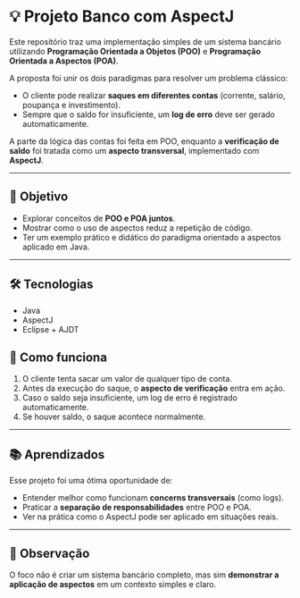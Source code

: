 # 💡 Projeto Banco com AspectJ

Este repositório traz uma implementação simples de um sistema bancário utilizando **Programação Orientada a Objetos (POO)** e **Programação Orientada a Aspectos (POA)**.  

A proposta foi unir os dois paradigmas para resolver um problema clássico:  
- O cliente pode realizar **saques em diferentes contas** (corrente, salário, poupança e investimento).  
- Sempre que o saldo for insuficiente, um **log de erro** deve ser gerado automaticamente.  

A parte da lógica das contas foi feita em POO, enquanto a **verificação de saldo** foi tratada como um **aspecto transversal**, implementado com **AspectJ**.  

---

## 🎯 Objetivo
- Explorar conceitos de **POO e POA juntos**.  
- Mostrar como o uso de aspectos reduz a repetição de código.  
- Ter um exemplo prático e didático do paradigma orientado a aspectos aplicado em Java.  

---

## 🛠️ Tecnologias
- Java  
- AspectJ  
- Eclipse + AJDT  



## 🚀 Como funciona
1. O cliente tenta sacar um valor de qualquer tipo de conta.  
2. Antes da execução do saque, o **aspecto de verificação** entra em ação.  
3. Caso o saldo seja insuficiente, um log de erro é registrado automaticamente.  
4. Se houver saldo, o saque acontece normalmente.  

---

## 📚 Aprendizados
Esse projeto foi uma ótima oportunidade de:  
- Entender melhor como funcionam **concerns transversais** (como logs).  
- Praticar a **separação de responsabilidades** entre POO e POA.  
- Ver na prática como o AspectJ pode ser aplicado em situações reais.  


---
## 📌 Observação
O foco não é criar um sistema bancário completo, mas sim **demonstrar a aplicação de aspectos** em um contexto simples e claro.  
